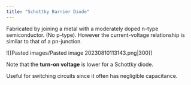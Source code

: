 ```yaml
---
title: "Schottky Barrier Diode"
---
```

Fabricated by joining a metal with a moderately doped n-type semiconductor. (No p-type). However the current-voltage relationship is similar to that of a pn-junction.

![[Pasted images/Pasted image 20230810113143.png|300]]

Note that the **turn-on voltage** is lower for a Schottky diode.

Useful for switching circuits since it often has negligible capacitance.
